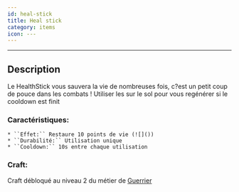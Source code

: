 ```yaml
---
id: heal-stick
title: Heal stick
category: items
icon: ---
---
```

___
## Description

Le HealthStick vous sauvera la vie de nombreuses fois, c?est un petit coup de pouce dans les combats !
Utiliser les sur le sol pour vous regénérer si le cooldown est finit
### Caractéristiques:
    * ``Effet:`` Restaure 10 points de vie (![]())
    * ``Durabilité:`` Utilisation unique
    * ``Cooldown:`` 10s entre chaque utilisation
    
### Craft: 
Craft débloqué au niveau 2 du métier de [Guerrier]()
![]()